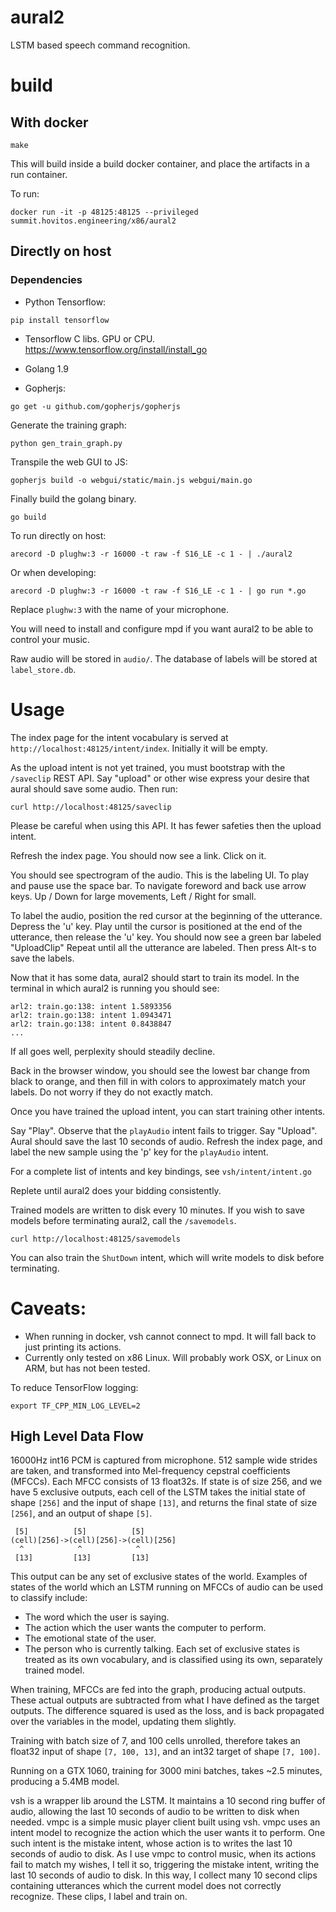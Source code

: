 # aural2
LSTM based speech command recognition.

# build
## With docker
```
make
```
This will build inside a build docker container, and place the artifacts in a run container.

To run:
```
docker run -it -p 48125:48125 --privileged summit.hovitos.engineering/x86/aural2
```

## Directly on host

### Dependencies
- Python Tensorflow:
```
pip install tensorflow
```
- Tensorflow C libs. GPU or CPU. https://www.tensorflow.org/install/install_go

- Golang 1.9
- Gopherjs:
```
go get -u github.com/gopherjs/gopherjs
```

Generate the training graph:
```
python gen_train_graph.py
```
Transpile the web GUI to JS:
```
gopherjs build -o webgui/static/main.js webgui/main.go
```

Finally build the golang binary.
```
go build
```
To run directly on host:
```
arecord -D plughw:3 -r 16000 -t raw -f S16_LE -c 1 - | ./aural2
```
Or when developing:
```
arecord -D plughw:3 -r 16000 -t raw -f S16_LE -c 1 - | go run *.go
```

Replace `plughw:3` with the name of your microphone.

You will need to install and configure mpd if you want aural2 to be able to control your music.

Raw audio will be stored in `audio/`.
The database of labels will be stored at `label_store.db`.

# Usage
The index page for the intent vocabulary is served at `http://localhost:48125/intent/index`.
Initially it will be empty.

As the upload intent is not yet trained, you must bootstrap with the `/saveclip` REST API.
Say "upload" or other wise express your desire that aural should save some audio.
Then run:
```
curl http://localhost:48125/saveclip
```
Please be careful when using this API.
It has fewer safeties then the upload intent.

Refresh the index page. You should now see a link. Click on it.

You should see spectrogram of the audio. This is the labeling UI.
To play and pause use the space bar.
To navigate foreword and back use arrow keys.
Up / Down for large movements, Left / Right for small.

To label the audio, position the red cursor at the beginning of the utterance.
Depress the 'u' key.
Play until the cursor is positioned at the end of the utterance, then release the 'u' key.
You should now see a green bar labeled "UploadClip"
Repeat until all the utterance are labeled.
Then press Alt-s to save the labels.

Now that it has some data, aural2 should start to train its model.
In the terminal in which aural2 is running you should see:
```
arl2: train.go:138: intent 1.5893356
arl2: train.go:138: intent 1.0943471
arl2: train.go:138: intent 0.8438847
...
```
If all goes well, perplexity should steadily decline.

Back in the browser window, you should see the lowest bar change from black to orange, and then fill in with colors to approximately match your labels. Do not worry if they do not exactly match.

Once you have trained the upload intent, you can start training other intents.

Say "Play". Observe that the `playAudio` intent fails to trigger.
Say "Upload". Aural should save the last 10 seconds of audio.
Refresh the index page, and label the new sample using the 'p' key for the `playAudio` intent.

For a complete list of intents and key bindings, see `vsh/intent/intent.go`

Replete until aural2 does your bidding consistently.

Trained models are written to disk every 10 minutes.
If you wish to save models before terminating aural2, call the `/savemodels`.
```
curl http://localhost:48125/savemodels
```

You can also train the `ShutDown` intent, which will write models to disk before terminating.

# Caveats:
- When running in docker, vsh cannot connect to mpd. It will fall back to just printing its actions.
- Currently only tested on x86 Linux. Will probably work OSX, or Linux on ARM, but has not been tested.

To reduce TensorFlow logging:
```
export TF_CPP_MIN_LOG_LEVEL=2
```

## High Level Data Flow
16000Hz int16 PCM is captured from microphone.
512 sample wide strides are taken, and transformed into Mel-frequency cepstral coefficients (MFCCs).
Each MFCC consists of 13 float32s.
If state is of size 256, and we have 5 exclusive outputs, each cell of the LSTM takes the initial state of shape `[256]` and the input of shape `[13]`, and returns the final state of size `[256]`, and an output of shape `[5]`.

```
 [5]          [5]          [5]
(cell)[256]->(cell)[256]->(cell)[256]
  ^            ^            ^
 [13]         [13]         [13]
```

This output can be any set of exclusive states of the world.
Examples of states of the world which an LSTM running on MFCCs of audio can be used to classify include:
- The word which the user is saying.
- The action which the user wants the computer to perform.
- The emotional state of the user.
- The person who is currently talking.
Each set of exclusive states is treated as its own vocabulary, and is classified using its own, separately trained model.

When training, MFCCs are fed into the graph, producing actual outputs.
These actual outputs are subtracted from what I have defined as the target outputs.
The difference squared is used as the loss, and is back propagated over the variables in the model, updating them slightly.

Training with batch size of 7, and 100 cells unrolled, therefore takes an float32 input of shape `[7, 100, 13]`, and an int32 target of shape `[7, 100]`.

Running on a GTX 1060, training for 3000 mini batches, takes ~2.5 minutes, producing a 5.4MB model.

vsh is a wrapper lib around the LSTM.
It maintains a 10 second ring buffer of audio, allowing the last 10 seconds of audio to be written to disk when needed.
vmpc is a simple music player client built using vsh.
vmpc uses an intent model to recognize the action which the user wants it to perform.
One such intent is the mistake intent, whose action is to writes the last 10 seconds of audio to disk.
As I use vmpc to control music, when its actions fail to match my wishes, I tell it so, triggering the mistake intent, writing the last 10 seconds of audio to disk.
In this way, I collect many 10 second clips containing utterances which the current model does not correctly recognize.
These clips, I label and train on.
